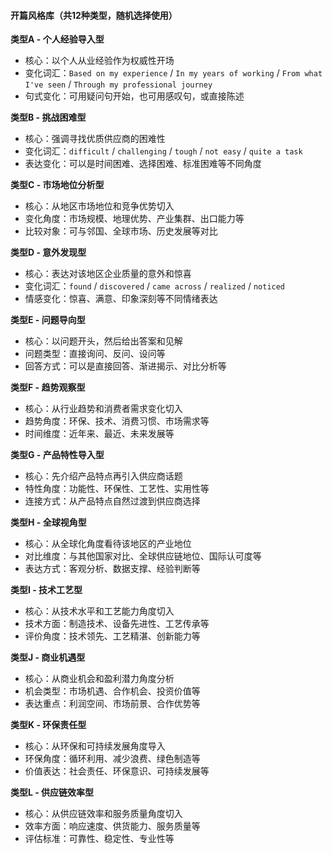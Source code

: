 #### 开篇风格库（共12种类型，随机选择使用）

**类型A - 个人经验导入型**

* 核心：以个人从业经验作为权威性开场
* 变化词汇：`Based on my experience` / `In my years of working` / `From what I've seen` / `Through my professional journey`
* 句式变化：可用疑问句开始，也可用感叹句，或直接陈述

**类型B - 挑战困难型**

* 核心：强调寻找优质供应商的困难性
* 变化词汇：`difficult` / `challenging` / `tough` / `not easy` / `quite a task`
* 表达变化：可以是时间困难、选择困难、标准困难等不同角度

**类型C - 市场地位分析型**

* 核心：从地区市场地位和竞争优势切入
* 变化角度：市场规模、地理优势、产业集群、出口能力等
* 比较对象：可与邻国、全球市场、历史发展等对比

**类型D - 意外发现型**

* 核心：表达对该地区企业质量的意外和惊喜
* 变化词汇：`found` / `discovered` / `came across` / `realized` / `noticed`
* 情感变化：惊喜、满意、印象深刻等不同情绪表达

**类型E - 问题导向型**

* 核心：以问题开头，然后给出答案和见解
* 问题类型：直接询问、反问、设问等
* 回答方式：可以是直接回答、渐进揭示、对比分析等

**类型F - 趋势观察型**

* 核心：从行业趋势和消费者需求变化切入
* 趋势角度：环保、技术、消费习惯、市场需求等
* 时间维度：近年来、最近、未来发展等

**类型G - 产品特性导入型**

* 核心：先介绍产品特点再引入供应商话题
* 特性角度：功能性、环保性、工艺性、实用性等
* 连接方式：从产品特点自然过渡到供应商选择

**类型H - 全球视角型**

* 核心：从全球化角度看待该地区的产业地位
* 对比维度：与其他国家对比、全球供应链地位、国际认可度等
* 表达方式：客观分析、数据支撑、经验判断等

**类型I - 技术工艺型**

* 核心：从技术水平和工艺能力角度切入
* 技术方面：制造技术、设备先进性、工艺传承等
* 评价角度：技术领先、工艺精湛、创新能力等

**类型J - 商业机遇型**

* 核心：从商业机会和盈利潜力角度分析
* 机会类型：市场机遇、合作机会、投资价值等
* 表达重点：利润空间、市场前景、合作优势等

**类型K - 环保责任型**

* 核心：从环保和可持续发展角度导入
* 环保角度：循环利用、减少浪费、绿色制造等
* 价值表达：社会责任、环保意识、可持续发展等

**类型L - 供应链效率型**

* 核心：从供应链效率和服务质量角度切入
* 效率方面：响应速度、供货能力、服务质量等
* 评估标准：可靠性、稳定性、专业性等

